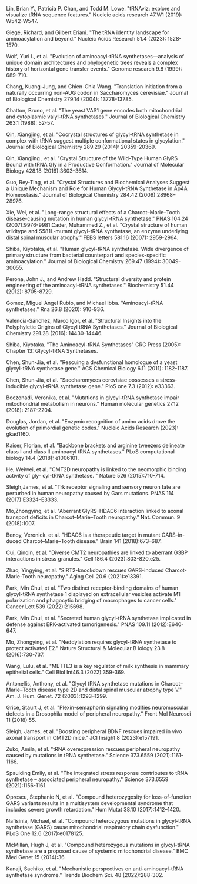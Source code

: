 

Lin, Brian Y., Patricia P. Chan, and Todd M. Lowe. "tRNAviz: explore and visualize tRNA sequence features." Nucleic acids research 47.W1 (2019): W542-W547.

Giegé, Richard, and Gilbert Eriani. "The tRNA identity landscape for aminoacylation and beyond." Nucleic Acids Research 51.4 (2023): 1528-1570.

Wolf, Yuri I., et al. "Evolution of aminoacyl-tRNA synthetases—analysis of unique domain architectures and phylogenetic trees reveals a complex history of horizontal gene transfer events." Genome research 9.8 (1999): 689-710.



Chang, Kuang-Jung, and Chien-Chia Wang. "Translation initiation from a naturally occurring non-AUG codon in Saccharomyces cerevisiae." Journal of Biological Chemistry 279.14 (2004): 13778-13785.


Chatton, Bruno, et al. "The yeast VAS1 gene encodes both mitochondrial and cytoplasmic valyl-tRNA synthetases." Journal of Biological Chemistry 263.1 (1988): 52-57.

Qin, Xiangjing, et al. "Cocrystal structures of glycyl-tRNA synthetase in complex with tRNA suggest multiple conformational states in glycylation." Journal of Biological Chemistry 289.29 (2014): 20359-20369.

Qin, Xiangjing , et al. "Crystal Structure of the Wild-Type Human GlyRS Bound with tRNA Gly in a Productive Conformation." Journal of Molecular Biology 428.18 (2016):3603–3614.

Guo, Rey-Ting, et al. "Crystal Structures and Biochemical Analyses Suggest a Unique Mechanism and Role for Human Glycyl-tRNA Synthetase in Ap4A Homeostasis." Journal of Biological Chemistry 284.42 (2009):28968–28976.

Xie, Wei, et al. "Long-range structural effects of a Charcot–Marie–Tooth disease-causing mutation in human glycyl-tRNA synthetase." PNAS 104.24 (2007):9976-9981.Cader, Muhammed Z., et al. "Crystal structure of human wildtype and S581L-mutant glycyl-tRNA synthetase, an enzyme underlying distal spinal muscular atrophy." FEBS letters 581.16 (2007): 2959-2964.

Shiba, Kiyotaka, et al. "Human glycyl-tRNA synthetase. Wide divergence of primary structure from bacterial counterpart and species-specific aminoacylation." Journal of Biological Chemistry 269.47 (1994): 30049-30055.



Perona, John J., and Andrew Hadd. "Structural diversity and protein engineering of the aminoacyl-tRNA synthetases." Biochemistry 51.44 (2012): 8705-8729.



Gomez, Miguel Angel Rubio, and Michael Ibba. "Aminoacyl-tRNA synthetases." Rna 26.8 (2020): 910-936.




Valencia-Sánchez, Marco Igor, et al. "Structural Insights into the Polyphyletic Origins of Glycyl tRNA Synthetases." Journal of Biological Chemistry 291.28 (2016): 14430-14446.




Shiba, Kiyotaka. "The Aminoacyl-tRNA Synthetases" CRC Press (2005): Chapter 13: Glycyl-tRNA Synthetases.

Chen, Shun-Jia, et al. "Rescuing a dysfunctional homologue of a yeast glycyl-tRNA synthetase gene." ACS Chemical Biology 6.11 (2011): 1182-1187.


Chen, Shun-Jia, et al. "Saccharomyces cerevisiae possesses a stress-inducible glycyl-tRNA synthetase gene." PloS one 7.3 (2012): e33363.



Boczonadi, Veronika, et al. "Mutations in glycyl-tRNA synthetase impair mitochondrial metabolism in neurons." Human molecular genetics 27.12 (2018): 2187-2204.


Douglas, Jordan, et al. "Enzymic recognition of amino acids drove the evolution of primordial genetic codes." Nucleic Acids Research (2023): gkad1160.

Kaiser, Florian, et al. "Backbone brackets and arginine tweezers delineate class I and class II aminoacyl tRNA synthetases." PLoS computational biology 14.4 (2018): e1006101.

He, Weiwei, et al. "CMT2D neuropathy is linked to the neomorphic binding activity of gly- cyl-tRNA synthetase. " Nature 526 (2015):710-714.

Sleigh,James, et al. "Trk receptor signaling and sensory neuron fate are perturbed in human neuropathy caused by Gars mutations. PNAS 114 (2017):E3324–E3333. 

Mo,Zhongying, et al. "Aberrant GlyRS–HDAC6 interaction linked to axonal transport deficits in Charcot–Marie–Tooth neuropathy." Nat. Commun. 9 (2018):1007.

Benoy, Veronick. et al. "HDAC6 is a therapeutic target in mutant GARS-in- duced Charcot–Marie–Tooth disease." Brain 141 (2018):673–687.

Cui, Qinqin, et al. "Diverse CMT2 neuropathies are linked to aberrant G3BP interactions in stress granules." Cell 186.4 (2023):803-820.e25.

Zhao, Yingying, et al. "SIRT2-knockdown rescues GARS-induced Charcot-Marie-Tooth neuropathy." Aging Cell 20.6 (2021):e13391.

Park, Min Chul, et al. "Two distinct receptor-binding domains of human glycyl-tRNA synthetase 1 displayed on extracellular vesicles activate M1 polarization and phagocytic bridging of macrophages to cancer cells." Cancer Lett 539 (2022):215698.

Park, Min Chul, et al. "Secreted human glycyl-tRNA synthetase implicated in defense against ERK-activated tumorigenesis." PNAS 109.11 (2012):E640-647. 

Mo, Zhongying, et al. "Neddylation requires glycyl-tRNA synthetase to protect activated E2." Nature Structural & Molecular B iology 23.8 (2016):730-737.

Wang, Lulu, et al. "METTL3 is a key regulator of milk synthesis in mammary epithelial cells." Cell Biol Int46.3 (2022):359-369. 

Antonellis, Anthony, et al. "Glycyl tRNA synthetase mutations in Charcot– Marie–Tooth disease type 2D and distal spinal muscular atrophy type V." Am. J. Hum. Genet. 72 (2003):1293–1299.

Grice, Staurt J, et al. "Plexin-semaphorin signaling modifies neuromuscular defects in a Drosophila model of peripheral neuropathy." Front Mol Neurosci 11 (2018):55.

Sleigh, James, et al. "Boosting peripheral BDNF rescues impaired in vivo axonal transport in CMT2D mice." JCI Insight 8 (2023):e157191.

Zuko, Amila, et al. "tRNA overexpression rescues peripheral neuropathy caused by mutations in tRNA synthetase." Science 373.6559 (2021):1161-1166.

Spaulding Emily, et al. "The integrated stress response contributes to tRNA synthetase – associated peripheral neuropathy." Science 373.6559 (2021):1156-1161.

Oprescu, Stephanie N, et al. "Compound heterozygosity for loss-of-function GARS variants results in a multisystem developmental syndrome that includes severe growth retardation." Hum Mutat 38.10 (2017):1412–1420.

Nafisinia, Michael, et al. "Compound heterozygous mutations in glycyl-tRNA synthetase (GARS) cause mitochondrial respiratory chain dysfunction." PLoS One 12.6 (2017):e0178125.

McMillan, Hugh J, et al. "Compound heterozygous mutations in glycyl-tRNA synthetase are a proposed cause of systemic mitochondrial disease." BMC Med Genet 15 (2014):36.

Kanaji, Sachiko, et al. "Mechanistic perspectives on anti-aminoacyl-tRNA synthetase syndrome." Trends Biochem Sci. 48 (2022):288-302. 
